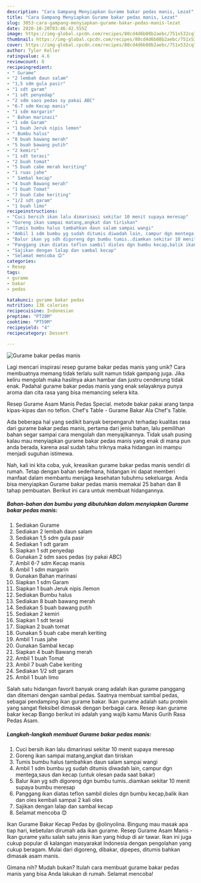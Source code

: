 ```yaml
---
description: "Cara Gampang Menyiapkan Gurame bakar pedas manis, Lezat"
title: "Cara Gampang Menyiapkan Gurame bakar pedas manis, Lezat"
slug: 3053-cara-gampang-menyiapkan-gurame-bakar-pedas-manis-lezat
date: 2020-10-20T03:46:42.555Z
image: https://img-global.cpcdn.com/recipes/80cd4d6b08b2aebc/751x532cq70/gurame-bakar-pedas-manis-foto-resep-utama.jpg
thumbnail: https://img-global.cpcdn.com/recipes/80cd4d6b08b2aebc/751x532cq70/gurame-bakar-pedas-manis-foto-resep-utama.jpg
cover: https://img-global.cpcdn.com/recipes/80cd4d6b08b2aebc/751x532cq70/gurame-bakar-pedas-manis-foto-resep-utama.jpg
author: Tyler Keller
ratingvalue: 4.6
reviewcount: 8
recipeingredient:
- " Gurame"
- "2 lembah daun salam"
- "1,5 sdm gula pasir"
- "1 sdt garam"
- "1 sdt penyedap"
- "2 sdm saos pedas sy pakai ABC"
- "6-7 sdm Kecap manis"
- "1 sdm margarin"
- " Bahan marinasi"
- "1 sdm Garam"
- "1 buah Jeruk nipis lemon"
- " Bumbu halus"
- "8 buah bawang merah"
- "5 buah bawang putih"
- "2 kemiri"
- "1 sdt terasi"
- "2 buah tomat"
- "5 buah cabe merah keriting"
- "1 ruas jahe"
- " Sambal kecap"
- "4 buah Bawang merah"
- "1 buah Tomat"
- "7 buah Cabe keriting"
- "1/2 sdt garam"
- "1 buah limo"
recipeinstructions:
- "Cuci bersih ikan lalu dimarinasi sekitar 10 menit supaya meresap"
- "Goreng ikan sampai matang,angkat dan tiriskan"
- "Tumis bumbu halus tambahkan daun salam sampai wangi"
- "Ambil 1 sdm bumbu yg sudah ditumis diwadah lain, campur dgn mentega,saus dan kecap (untuk olesan pada saat bakar)"
- "Balur ikan yg sdh digoreng dgn bumbu tumis..diamkan sekitar 10 menit supaya bumbu meresap"
- "Panggang ikan diatas teflon sambil dioles dgn bumbu kecap,balik ikan dan oles kembali sampai 2 kali oles"
- "Sajikan dengan lalap dan sambal kecap"
- "Selamat mencoba 😊"
categories:
- Resep
tags:
- gurame
- bakar
- pedas

katakunci: gurame bakar pedas 
nutrition: 136 calories
recipecuisine: Indonesian
preptime: "PT28M"
cooktime: "PT59M"
recipeyield: "4"
recipecategory: Dessert

---
```



![Gurame bakar pedas manis](https://img-global.cpcdn.com/recipes/80cd4d6b08b2aebc/751x532cq70/gurame-bakar-pedas-manis-foto-resep-utama.jpg)

Lagi mencari inspirasi resep gurame bakar pedas manis yang unik? Cara membuatnya memang tidak terlalu sulit namun tidak gampang juga. Jika keliru mengolah maka hasilnya akan hambar dan justru cenderung tidak enak. Padahal gurame bakar pedas manis yang enak selayaknya punya aroma dan cita rasa yang bisa memancing selera kita.

Resep Gurame Asam Manis Pedas Special. metode bakar pakai arang tanpa kipas-kipas dan no teflon. Chef&#39;s Table - Gurame Bakar Ala Chef&#39;s Table.

Ada beberapa hal yang sedikit banyak berpengaruh terhadap kualitas rasa dari gurame bakar pedas manis, pertama dari jenis bahan, lalu pemilihan bahan segar sampai cara mengolah dan menyajikannya. Tidak usah pusing kalau mau menyiapkan gurame bakar pedas manis yang enak di mana pun anda berada, karena asal sudah tahu triknya maka hidangan ini mampu menjadi suguhan istimewa.


Nah, kali ini kita coba, yuk, kreasikan gurame bakar pedas manis sendiri di rumah. Tetap dengan bahan sederhana, hidangan ini dapat memberi manfaat dalam membantu menjaga kesehatan tubuhmu sekeluarga. Anda bisa menyiapkan Gurame bakar pedas manis memakai 25 bahan dan 8 tahap pembuatan. Berikut ini cara untuk membuat hidangannya.

<!--inarticleads1-->

##### Bahan-bahan dan bumbu yang dibutuhkan dalam menyiapkan Gurame bakar pedas manis:

1. Sediakan  Gurame
1. Sediakan 2 lembah daun salam
1. Sediakan 1,5 sdm gula pasir
1. Sediakan 1 sdt garam
1. Siapkan 1 sdt penyedap
1. Gunakan 2 sdm saos pedas (sy pakai ABC)
1. Ambil 6-7 sdm Kecap manis
1. Ambil 1 sdm margarin
1. Gunakan  Bahan marinasi
1. Siapkan 1 sdm Garam
1. Siapkan 1 buah Jeruk nipis /lemon
1. Sediakan  Bumbu halus
1. Sediakan 8 buah bawang merah
1. Sediakan 5 buah bawang putih
1. Sediakan 2 kemiri
1. Siapkan 1 sdt terasi
1. Siapkan 2 buah tomat
1. Gunakan 5 buah cabe merah keriting
1. Ambil 1 ruas jahe
1. Gunakan  Sambal kecap
1. Siapkan 4 buah Bawang merah
1. Ambil 1 buah Tomat
1. Ambil 7 buah Cabe keriting
1. Sediakan 1/2 sdt garam
1. Ambil 1 buah limo


Salah satu hidangan favorit banyak orang adalah ikan gurame panggang dan ditemani dengan sambal pedas. Saatnya membuat sambal pedas, sebagai pendamping ikan gurame bakar. Ikan gurame adalah satu protein yang sangat fleksibel dimasak dengan berbagai cara. Resep ikan gurame bakar kecap Bango berikut ini adalah yang wajib kamu Manis Gurih Rasa Pedas Asam. 

<!--inarticleads2-->

##### Langkah-langkah membuat Gurame bakar pedas manis:

1. Cuci bersih ikan lalu dimarinasi sekitar 10 menit supaya meresap
1. Goreng ikan sampai matang,angkat dan tiriskan
1. Tumis bumbu halus tambahkan daun salam sampai wangi
1. Ambil 1 sdm bumbu yg sudah ditumis diwadah lain, campur dgn mentega,saus dan kecap (untuk olesan pada saat bakar)
1. Balur ikan yg sdh digoreng dgn bumbu tumis..diamkan sekitar 10 menit supaya bumbu meresap
1. Panggang ikan diatas teflon sambil dioles dgn bumbu kecap,balik ikan dan oles kembali sampai 2 kali oles
1. Sajikan dengan lalap dan sambal kecap
1. Selamat mencoba 😊


Ikan Gurame Bakar Kecap Pedas by @olinyolina. Bingung mau masak apa tiap hari, kebetulan dirumah ada ikan gurame. Resep Gurame Asam Manis - Ikan gurame yaitu salah satu jenis ikan yang hidup di air tawar. Ikan ini juga cukup popular di kalangan masyarakat Indonesia dengan pengolahan yang cukup beragam. Mulai dari digoreng, dibakar, dipepes, ditumis bahkan dimasak asam manis. 

Gimana nih? Mudah bukan? Itulah cara membuat gurame bakar pedas manis yang bisa Anda lakukan di rumah. Selamat mencoba!
